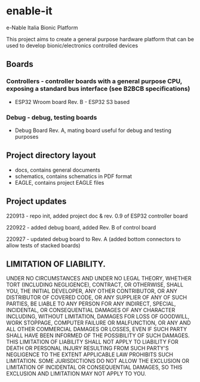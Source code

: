 # enable-it
e-Nable Italia Bionic Platform

This project aims to create a general purpose hardware platform that can be used to develop bionic/electronics controlled devices

## Boards
### Controllers - controller boards with a general purpose CPU, exposing a standard bus interface (see B2BCB specifications)
* ESP32 Wroom board Rev. B - ESP32 S3 based 

### Debug - debug, testing boards
* Debug Board Rev. A, mating board useful for debug and testing purposes

## Project directory layout
- docs, contains general documents
- schematics,  contains schematics in PDF format
- EAGLE, contains project EAGLE files

## Project updates
220913 - repo init, added project doc & rev. 0.9 of ESP32 controller board

220922 - added debug board, added Rev. B of control board

220927 - updated debug board to Rev. A (added bottom connectors to allow tests of stacked boards)

## LIMITATION OF LIABILITY.
UNDER NO CIRCUMSTANCES AND UNDER NO LEGAL THEORY, WHETHER TORT (INCLUDING NEGLIGENCE), CONTRACT, OR OTHERWISE, SHALL YOU, THE INITIAL DEVELOPER, ANY OTHER CONTRIBUTOR, OR ANY DISTRIBUTOR OF COVERED CODE, OR ANY SUPPLIER OF ANY OF SUCH PARTIES, BE LIABLE TO ANY PERSON FOR ANY INDIRECT, SPECIAL, INCIDENTAL, OR CONSEQUENTIAL DAMAGES OF ANY CHARACTER INCLUDING, WITHOUT LIMITATION, DAMAGES FOR LOSS OF GOODWILL, WORK STOPPAGE, COMPUTER FAILURE OR MALFUNCTION, OR ANY AND ALL OTHER COMMERCIAL DAMAGES OR LOSSES, EVEN IF SUCH PARTY SHALL HAVE BEEN INFORMED OF THE POSSIBILITY OF SUCH DAMAGES. THIS LIMITATION OF LIABILITY SHALL NOT APPLY TO LIABILITY FOR DEATH OR PERSONAL INJURY RESULTING FROM SUCH PARTY'S NEGLIGENCE TO THE EXTENT APPLICABLE LAW PROHIBITS SUCH LIMITATION. SOME JURISDICTIONS DO NOT ALLOW THE EXCLUSION OR LIMITATION OF INCIDENTAL OR CONSEQUENTIAL DAMAGES, SO THIS EXCLUSION AND LIMITATION MAY NOT APPLY TO YOU.

